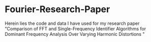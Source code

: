 # Fourier-Research-Paper
Herein lies the code and data I have used for my research paper "Comparison of FFT and Single-Frequency Identifier Algorithms for Dominant Frequency Analysis Over Varying Harmonic Distortions "

